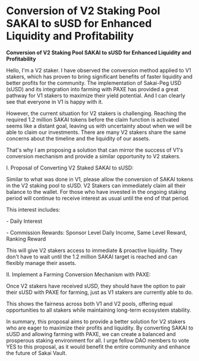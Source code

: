# Conversion of V2 Staking Pool SAKAI to sUSD for Enhanced Liquidity and Profitability

**Conversion of V2 Staking Pool SAKAI to sUSD for Enhanced Liquidity and Profitability**



Hello, I'm a V2 staker. I have observed the conversion method applied to V1 stakers, which has proven to bring significant benefits of faster liquidity and better profits for the community. The implementation of Sakai-Peg USD (sUSD) and its integration into farming with PAXE has provided a great pathway for V1 stakers to maximize their yield potential. And I can clearly see that everyone in V1 is happy with it. 



However, the current situation for V2 stakers is challenging. Reaching the required 1.2 million SAKAI tokens before the claim function is activated seems like a distant goal, leaving us with uncertainty about when we will be able to claim our investments. There are many V2 stakers share the same concerns about the timeline and the liquidity of our assets.



That's why I am proposing a solution that can mirror the success of V1's conversion mechanism and provide a similar opportunity to V2 stakers.



I. Proposal of Converting V2 Staked SAKAI to sUSD: 

Similar to what was done in V1, please allow the conversion of SAKAI tokens in the V2 staking pool to sUSD. V2 Stakers can immediately claim all their balance to the wallet. For those who have invested in the ongoing staking period will continue to receive interest as usual until the end of that period.&#x20;

This interest includes:

\- Daily Interest

\- Commission Rewards: Sponsor Level Daily Income, Same Level Reward, Ranking Reward



This will give V2 stakers access to immediate & proactive liquidity. They don't have to wait until the 1.2 million SAKAI target is reached and can flexibly manage their assets.



II. Implement a Farming Conversion Mechanism with PAXE: 

Once V2 stakers have received sUSD, they should have the option to pair their sUSD with PAXE for farming, just as V1 stakers are currently able to do.

This shows the fairness across both V1 and V2 pools, offering equal opportunities to all stakers while maintaining long-term ecosystem stability.



In summary, this proposal aims to provide a better solution for V2 stakers who are eager to maximize their profits and liquidity. By converting SAKAI to sUSD and allowing farming with PAXE, we can create a balanced and prosperous staking environment for all. I urge fellow DAO members to vote YES to this proposal, as it would benefit the entire community and enhance the future of Sakai Vault.